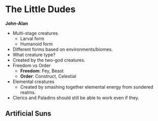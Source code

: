 
# The Little Dudes

**John-Alan**
- Multi-stage creatures
	- Larval form
	- Humanoid form
- Different forms based on environments/biomes.
- What creature type?
- Created by the two-god creatures.
- Freedom vs Order
	- **Freedom**: Fey, Beast
	- **Order**: Construct, Celestial
- Elemental creatures
	- Created by smashing together elemental energy from sundered realms.
- Clerics and Paladins should still be able to work even if they.

**Artificial Suns**
- 